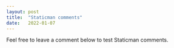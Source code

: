 ```yaml
---
layout: post
title:  "Staticman comments"
date:   2022-01-07
---
```


Feel free to leave a comment below to test Staticman comments.
